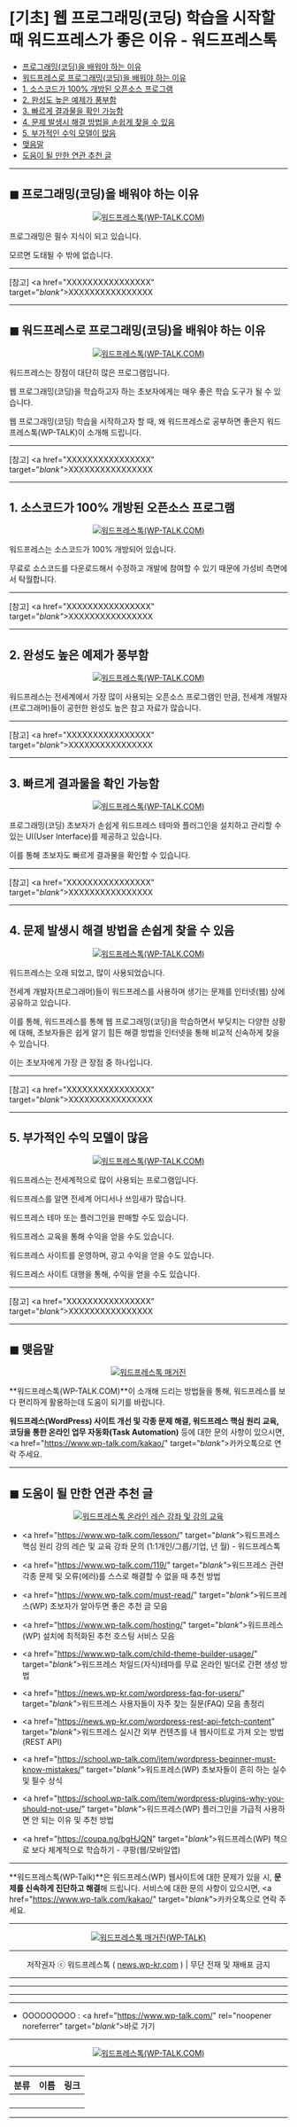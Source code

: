 # [기초] 웹 프로그래밍(코딩) 학습을 시작할 때 워드프레스가 좋은 이유 - 워드프레스톡

<!-- ---
title: "[기초] 웹 프로그래밍(코딩) 학습을 시작할 때 워드프레스가 좋은 이유 - 워드프레스톡"
description: XXXXXXXXXXXXXXXX
cover_img: https://hellotblog.files.wordpress.com/2018/04/trendtalk-wordpress-intro-main-800x450.jpg
feature_img: https://hellotblog.files.wordpress.com/2019/04/wptalk-wordpress-logo-03-800.png
categories: 꿀팁
tags: 꿀팁
--- -->

- [프로그래밍(코딩)을 배워야 하는 이유](#intro-01)
- [워드프레스로 프로그래밍(코딩)을 배워야 하는 이유](#intro-02)
- [1. 소스코드가 100% 개방된 오픈소스 프로그램](#index-01)
- [2. 완성도 높은 예제가 풍부함](#index-02)
- [3. 빠르게 결과물을 확인 가능함](#index-03)
- [4. 문제 발생시 해결 방법을 손쉽게 찾을 수 있음](#index-04)
- [5. 부가적인 수익 모델이 많음](#index-05)
- [맺음말](#index-epilogue)
- [도움이 될 만한 연관 추천 글](#recommendation)

***

<!-- <a name="intro-01"></a> -->

## ◼︎ 프로그래밍(코딩)을 배워야 하는 이유

<center><a href="https://www.wp-talk.com/kakao/" target="_blank"_><img src="https://hellotblog.files.wordpress.com/2019/08/wptalk-logo-03-120x120.png" style="max-width:100%;" alt="워드프레스톡(WP-TALK.COM)"></a></center>

프로그래밍은 필수 지식이 되고 있습니다.

모르면 도태될 수 밖에 없습니다.

***

[참고] <a href="XXXXXXXXXXXXXXXX" target="_blank"_>XXXXXXXXXXXXXXXX</a>

***

<!-- <a name="intro-02"></a> -->

## ◼︎ 워드프레스로 프로그래밍(코딩)을 배워야 하는 이유

<center><a href="https://www.wp-talk.com/kakao/" target="_blank"_><img src="https://hellotblog.files.wordpress.com/2019/08/wptalk-logo-03-120x120.png" style="max-width:100%;" alt="워드프레스톡(WP-TALK.COM)"></a></center>

워드프레스는 장점이 대단히 많은 프로그램입니다.

웹 프로그래밍(코딩)을 학습하고자 하는 초보자에게는 매우 좋은 학습 도구가 될 수 있습니다.

웹 프로그래밍(코딩) 학습을 시작하고자 할 때, 왜 워드프레스로 공부하면 좋은지 워드프레스톡(WP-TALK)이 소개해 드립니다.

***

[참고] <a href="XXXXXXXXXXXXXXXX" target="_blank"_>XXXXXXXXXXXXXXXX</a>

***

<!-- <a name="index-01"></a> -->

## 1. 소스코드가 100% 개방된 오픈소스 프로그램

<center><a href="https://www.wp-talk.com/kakao/" target="_blank"_><img src="https://hellotblog.files.wordpress.com/2019/08/wptalk-logo-03-120x120.png" style="max-width:100%;" alt="워드프레스톡(WP-TALK.COM)"></a></center>

워드프레스는 소스코드가 100% 개방되어 있습니다.

무료로 소스코드를 다운로드해서 수정하고 개발에 참여할 수 있기 때문에 가성비 측면에서 탁월합니다.

***

[참고] <a href="XXXXXXXXXXXXXXXX" target="_blank"_>XXXXXXXXXXXXXXXX</a>

***

<!-- <a name="index-02"></a> -->

## 2. 완성도 높은 예제가 풍부함

<center><a href="https://www.wp-talk.com/kakao/" target="_blank"_><img src="https://hellotblog.files.wordpress.com/2019/08/wptalk-logo-03-120x120.png" style="max-width:100%;" alt="워드프레스톡(WP-TALK.COM)"></a></center>

워드프레스는 전세계에서 가장 많이 사용되는 오픈소스 프로그램인 만큼, 전세계 개발자(프로그래머)들이 공헌한 완성도 높은 참고 자료가 많습니다.

***

[참고] <a href="XXXXXXXXXXXXXXXX" target="_blank"_>XXXXXXXXXXXXXXXX</a>

***

<!-- <a name="index-03"></a> -->

## 3. 빠르게 결과물을 확인 가능함

<center><a href="https://www.wp-talk.com/kakao/" target="_blank"_><img src="https://hellotblog.files.wordpress.com/2019/08/wptalk-logo-03-120x120.png" style="max-width:100%;" alt="워드프레스톡(WP-TALK.COM)"></a></center>

프로그래밍(코딩) 초보자가 손쉽게 워드프레스 테마와 플러그인을 설치하고 관리할 수 있는 UI(User Interface)를 제공하고 있습니다.

이를 통해 초보자도 빠르게 결과물을 확인할 수 있습니다.

***

[참고] <a href="XXXXXXXXXXXXXXXX" target="_blank"_>XXXXXXXXXXXXXXXX</a>

***

<!-- <a name="index-04"></a> -->

## 4. 문제 발생시 해결 방법을 손쉽게 찾을 수 있음

<center><a href="https://www.wp-talk.com/kakao/" target="_blank"_><img src="https://hellotblog.files.wordpress.com/2019/08/wptalk-logo-03-120x120.png" style="max-width:100%;" alt="워드프레스톡(WP-TALK.COM)"></a></center>

워드프레스는 오래 되었고, 많이 사용되었습니다.

전세계 개발자(프로그래머)들이 워드프레스를 사용하며 생기는 문제를 인터넷(웹) 상에 공유하고 있습니다.

이를 통해, 워드프레스를 통해 웹 프로그래밍(코딩)을 학습하면서 부딪치는 다양한 상황에 대해, 초보자들은 쉽게 알기 힘든 해결 방법을 인터넷을 통해 비교적 신속하게 찾을 수 있습니다.

이는 초보자에게 가장 큰 장점 중 하나입니다.

***

[참고] <a href="XXXXXXXXXXXXXXXX" target="_blank"_>XXXXXXXXXXXXXXXX</a>

***

<!-- <a name="index-05"></a> -->

## 5. 부가적인 수익 모델이 많음

<center><a href="https://www.wp-talk.com/kakao/" target="_blank"_><img src="https://hellotblog.files.wordpress.com/2019/08/wptalk-logo-03-120x120.png" style="max-width:100%;" alt="워드프레스톡(WP-TALK.COM)"></a></center>

워드프레스는 전세계적으로 많이 사용되는 프로그램입니다.

워드프레스를 알면 전세계 어디서나 쓰임새가 많습니다.

워드프레스 테마 또는 플러그인을 판매할 수도 있습니다.

워드프레스 교육을 통해 수익을 얻을 수도 있습니다.

워드프레스 사이트를 운영하며, 광고 수익을 얻을 수도 있습니다.

워드프레스 사이트 대행을 통해, 수익을 얻을 수도 있습니다.

***

[참고] <a href="XXXXXXXXXXXXXXXX" target="_blank"_>XXXXXXXXXXXXXXXX</a>

***

<!-- <a name="index-epilogue"></a> -->

## ◼︎ 맺음말

<center><a href="https://www.wp-talk.com/kakao/" rel="noopener noreferrer" target="_blank"_><img src="https://hellotblog.files.wordpress.com/2019/08/wptalk-cover-default-01-800x460.png" style="max-width:100%;" alt="워드프레스톡 매거진"></a></center>

**워드프레스톡(WP-TALK.COM)**이 소개해 드리는 방법들을 통해, 워드프레스를 보다 편리하게 활용하는데 도움이 되기를 바랍니다.

**워드프레스(WordPress) 사이트 개선 및 각종 문제 해결, 워드프레스 핵심 원리 교육, 코딩을 통한 온라인 업무 자동화(Task Automation)** 등에 대한 문의 사항이 있으시면, <a href="https://www.wp-talk.com/kakao/" target="_blank"_>카카오톡</a>으로 연락 주세요.

***

<!-- <a name="recommendation"></a> -->

## ◼︎ 도움이 될 만한 연관 추천 글

<center><a href="https://www.wp-talk.com/lesson/" target="_blank"_><img src="https://hellotblog.files.wordpress.com/2019/03/classroom-online-wptalk-00-800x500.png" style="max-width:100%;" alt="워드프레스톡 온라인 레슨 강좌 및 강의 교육"></a></center>

- <a href="https://www.wp-talk.com/lesson/" target="_blank"_>워드프레스 핵심 원리 강의 레슨 및 교육 강좌 문의 (1:1개인/그룹/기업, <span class="post-year"></span>년 <span class="post-month"></span>월) - 워드프레스톡</a>

- <a href="https://www.wp-talk.com/119/" target="_blank"_>워드프레스 관련 각종 문제 및 오류(에러)를 스스로 해결할 수 없을 때 추천 방법</a>

- <a href="https://www.wp-talk.com/must-read/" target="_blank"_>워드프레스(WP) 초보자가 알아두면 좋은 추천 글 모음</a>

- <a href="https://www.wp-talk.com/hosting/" target="_blank"_>워드프레스(WP) 설치에 최적화된 추천 호스팅 서비스 모음</a>

- <a href="https://www.wp-talk.com/child-theme-builder-usage/" target="_blank"_>워드프레스 차일드(자식)테마를 무료 온라인 빌더로 간편 생성 방법</a>

- <a href="https://news.wp-kr.com/wordpress-faq-for-users/" target="_blank"_>워드프레스 사용자들이 자주 찾는 질문(FAQ) 모음 총정리</a>

- <a href="https://news.wp-kr.com/wordpress-rest-api-fetch-content" target="_blank"_>워드프레스 실시간 외부 컨텐츠를 내 웹사이트로 가져 오는 방법 (REST API)</a>

- <a href="https://school.wp-talk.com/item/wordpress-beginner-must-know-mistakes/" target="_blank"_>워드프레스(WP) 초보자들이 흔히 하는 실수 및 필수 상식</a>

- <a href="https://school.wp-talk.com/item/wordpress-plugins-why-you-should-not-use/" target="_blank"_>워드프레스(WP) 플러그인을 가급적 사용하면 안 되는 이유 및 추천 방법</a>

- <a href="https://coupa.ng/bgHJQN" target="_blank"_>워드프레스(WP) 책으로 보다 체계적으로 학습하기 - 쿠팡(웹/모바일앱)</a>

***
**워드프레스톡(WP-Talk)**은 워드프레스(WP) 웹사이트에 대한 문제가 있을 시, **문제를 신속하게 진단하고 해결**해 드립니다. 서비스에 대한 문의 사항이 있으시면, <a href="https://www.wp-talk.com/kakao/" target="_blank"_>카카오톡</a>으로 연락 주세요.

***
<center><a href="https://www.wp-talk.com/kakao/" target="_blank"_><img src="https://hellotblog.files.wordpress.com/2019/08/wptalk-logo-03-120x120.png" style="max-width:100%;" alt="워드프레스톡 매거진(WP-TALK)"></a></center>

***
<center>저작권자 ⓒ 워드프레스톡 ( <a href="https://www.wp-talk.com/kakao/" target="_blank"_>news.wp-kr.com</a> ) | 무단 전재 및 재배포 금지</center>

***
***
***
***
- OOOOOOOOO : <a href="https://www.wp-talk.com/" rel="noopener noreferrer" target="_blank"_>바로 가기</a>

***
<center><a href="https://www.wp-talk.com/kakao/" target="_blank"_><img src="https://hellotblog.files.wordpress.com/2019/08/wptalk-logo-03-120x120.png" style="max-width:100%;" alt="워드프레스톡(WP-TALK.COM)"></a></center>

***
|분류|이름|링크|
|:-:|:-:|:-:|
||||
||||
||||
||||

***
